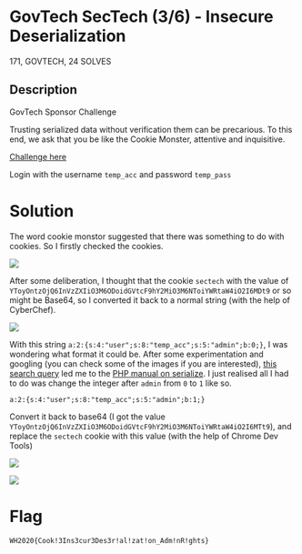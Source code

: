 # GovTech SecTech (3/6) - Insecure Deserialization

171, GOVTECH, 24 SOLVES

## Description

GovTech Sponsor Challenge

Trusting serialized data without verification them can be precarious. To this end, we ask that you be like the Cookie Monster, attentive and inquisitive.

[Challenge here](http://sec-tech.cf/)

Login with the username `temp_acc` and password `temp_pass`

# Solution

The word cookie monstor suggested that there was something to do with cookies. So I firstly checked the cookies.

![](1-cookies.png)

After some deliberation, I thought that the cookie `sectech`  with the value of `YToyOntzOjQ6InVzZXIiO3M6ODoidGVtcF9hY2MiO3M6NToiYWRtaW4iO2I6MDt9` or so might be Base64, so I converted it back to a normal string (with the help of CyberChef).

![](2-base64-conversion.png)

With this string `a:2:{s:4:"user";s:8:"temp_acc";s:5:"admin";b:0;}`, I was wondering what format it could be. After some experimentation and googling (you can check some of the images if you are interested), [this search query](https://www.google.com/search?q=serialise+a%3A2%3A%7Bs%3A4%3A%22user%22%3Bs%3A8%3A%22temp_acc%22%3Bs%3A5%3A%22admin%22%3Bb%3A0%3B%7D&rlz=1C1CHBF_enSG822SG822&oq=serialise+a%3A2%3A%7Bs%3A4%3A%22user%22%3Bs%3A8%3A%22temp_acc%22%3Bs%3A5%3A%22admin%22%3Bb%3A0%3B%7D&aqs=chrome..69i57.11414j0j4&sourceid=chrome&ie=UTF-8) led me to the [PHP manual on serialize](https://www.php.net/manual/en/function.serialize.php). I just realised all I had to do was change the integer after `admin` from `0` to `1` like so.

`a:2:{s:4:"user";s:8:"temp_acc";s:5:"admin";b:1;}`

Convert it back to base64 (I got the value `YToyOntzOjQ6InVzZXIiO3M6ODoidGVtcF9hY2MiO3M6NToiYWRtaW4iO2I6MTt9`), and replace the `sectech` cookie with this value (with the help of Chrome Dev Tools)

![](3-modifying.png)

![](4-flag.png)

# Flag

`WH2020{Cook!3Ins3cur3Des3r!al!zat!on_Adm!nR!ghts}`